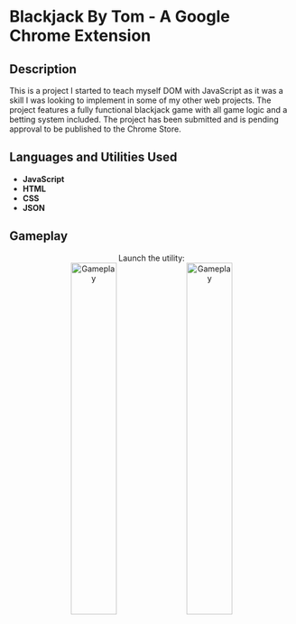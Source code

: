 <h1>Blackjack By Tom - A Google Chrome Extension</h1>



<h2>Description</h2>
This is a project I started to teach myself DOM with JavaScript as it was a skill I was looking to implement in some of my other web projects. The project features a fully functional blackjack game with all game logic and a betting system included. The project has been submitted and is pending approval to be published to the Chrome Store.

<br />


<h2>Languages and Utilities Used</h2>

- <b>JavaScript</b> 
- <b>HTML</b>
- <b>CSS</b>
- <b>JSON</b>

<h2>Gameplay</h2>

<p align="center">
Launch the utility: <br/>
<img src="https://i.imgur.com/ZZBFjTn.png" height="40%" width="40%" alt="Gameplay"/>

<img src="https://i.imgur.com/fcmuDu2.png" height="40%" width="40%" alt="Gameplay"/>
<br />
<br />


<!--
 ```diff
- text in red
+ text in green
! text in orange
# text in gray
@@ text in purple (and bold)@@
```
--!>
